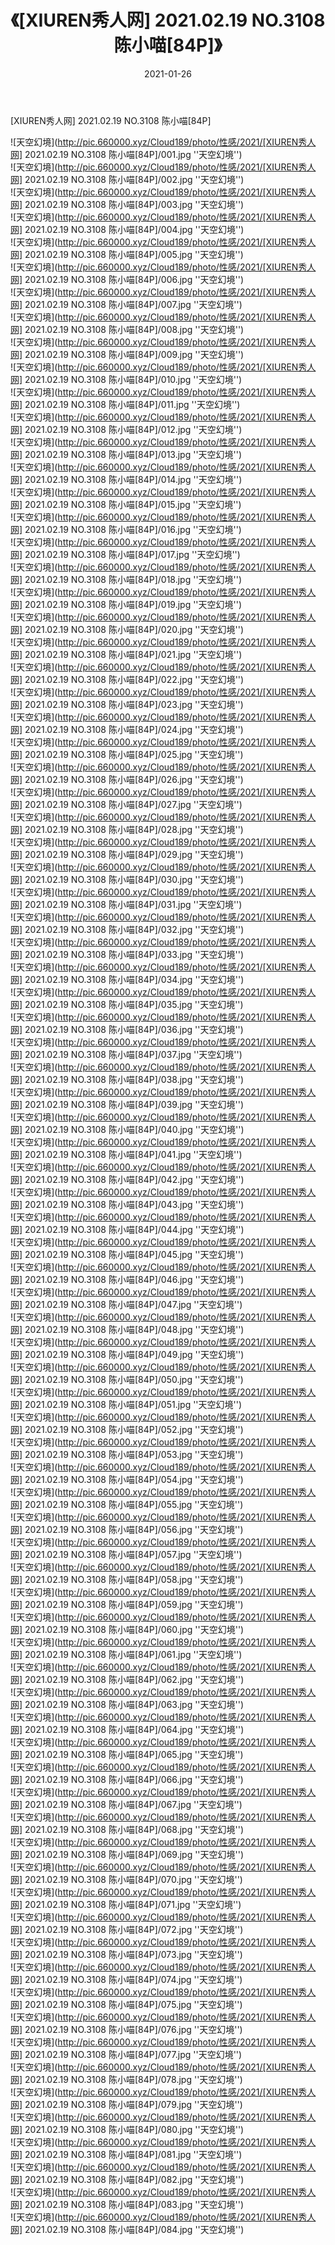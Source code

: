﻿---
layout: post
title:  《[XIUREN秀人网] 2021.02.19 NO.3108 陈小喵[84P]》
date:   2021-01-26
img: http://pic.660000.xyz/Cloud189/photo/性感/2021/[XIUREN秀人网] 2021.02.19 NO.3108 陈小喵[84P]/000.jpg
categories: [美女, 性感, 泳衣]
---

[XIUREN秀人网] 2021.02.19 NO.3108 陈小喵[84P]



![天空幻境](http://pic.660000.xyz/Cloud189/photo/性感/2021/[XIUREN秀人网] 2021.02.19 NO.3108 陈小喵[84P]/001.jpg ''天空幻境'') <br>
![天空幻境](http://pic.660000.xyz/Cloud189/photo/性感/2021/[XIUREN秀人网] 2021.02.19 NO.3108 陈小喵[84P]/002.jpg ''天空幻境'') <br>
![天空幻境](http://pic.660000.xyz/Cloud189/photo/性感/2021/[XIUREN秀人网] 2021.02.19 NO.3108 陈小喵[84P]/003.jpg ''天空幻境'') <br>
![天空幻境](http://pic.660000.xyz/Cloud189/photo/性感/2021/[XIUREN秀人网] 2021.02.19 NO.3108 陈小喵[84P]/004.jpg ''天空幻境'') <br>
![天空幻境](http://pic.660000.xyz/Cloud189/photo/性感/2021/[XIUREN秀人网] 2021.02.19 NO.3108 陈小喵[84P]/005.jpg ''天空幻境'') <br>
![天空幻境](http://pic.660000.xyz/Cloud189/photo/性感/2021/[XIUREN秀人网] 2021.02.19 NO.3108 陈小喵[84P]/006.jpg ''天空幻境'') <br>
![天空幻境](http://pic.660000.xyz/Cloud189/photo/性感/2021/[XIUREN秀人网] 2021.02.19 NO.3108 陈小喵[84P]/007.jpg ''天空幻境'') <br>
![天空幻境](http://pic.660000.xyz/Cloud189/photo/性感/2021/[XIUREN秀人网] 2021.02.19 NO.3108 陈小喵[84P]/008.jpg ''天空幻境'') <br>
![天空幻境](http://pic.660000.xyz/Cloud189/photo/性感/2021/[XIUREN秀人网] 2021.02.19 NO.3108 陈小喵[84P]/009.jpg ''天空幻境'') <br>
![天空幻境](http://pic.660000.xyz/Cloud189/photo/性感/2021/[XIUREN秀人网] 2021.02.19 NO.3108 陈小喵[84P]/010.jpg ''天空幻境'') <br>
![天空幻境](http://pic.660000.xyz/Cloud189/photo/性感/2021/[XIUREN秀人网] 2021.02.19 NO.3108 陈小喵[84P]/011.jpg ''天空幻境'') <br>
![天空幻境](http://pic.660000.xyz/Cloud189/photo/性感/2021/[XIUREN秀人网] 2021.02.19 NO.3108 陈小喵[84P]/012.jpg ''天空幻境'') <br>
![天空幻境](http://pic.660000.xyz/Cloud189/photo/性感/2021/[XIUREN秀人网] 2021.02.19 NO.3108 陈小喵[84P]/013.jpg ''天空幻境'') <br>
![天空幻境](http://pic.660000.xyz/Cloud189/photo/性感/2021/[XIUREN秀人网] 2021.02.19 NO.3108 陈小喵[84P]/014.jpg ''天空幻境'') <br>
![天空幻境](http://pic.660000.xyz/Cloud189/photo/性感/2021/[XIUREN秀人网] 2021.02.19 NO.3108 陈小喵[84P]/015.jpg ''天空幻境'') <br>
![天空幻境](http://pic.660000.xyz/Cloud189/photo/性感/2021/[XIUREN秀人网] 2021.02.19 NO.3108 陈小喵[84P]/016.jpg ''天空幻境'') <br>
![天空幻境](http://pic.660000.xyz/Cloud189/photo/性感/2021/[XIUREN秀人网] 2021.02.19 NO.3108 陈小喵[84P]/017.jpg ''天空幻境'') <br>
![天空幻境](http://pic.660000.xyz/Cloud189/photo/性感/2021/[XIUREN秀人网] 2021.02.19 NO.3108 陈小喵[84P]/018.jpg ''天空幻境'') <br>
![天空幻境](http://pic.660000.xyz/Cloud189/photo/性感/2021/[XIUREN秀人网] 2021.02.19 NO.3108 陈小喵[84P]/019.jpg ''天空幻境'') <br>
![天空幻境](http://pic.660000.xyz/Cloud189/photo/性感/2021/[XIUREN秀人网] 2021.02.19 NO.3108 陈小喵[84P]/020.jpg ''天空幻境'') <br>
![天空幻境](http://pic.660000.xyz/Cloud189/photo/性感/2021/[XIUREN秀人网] 2021.02.19 NO.3108 陈小喵[84P]/021.jpg ''天空幻境'') <br>
![天空幻境](http://pic.660000.xyz/Cloud189/photo/性感/2021/[XIUREN秀人网] 2021.02.19 NO.3108 陈小喵[84P]/022.jpg ''天空幻境'') <br>
![天空幻境](http://pic.660000.xyz/Cloud189/photo/性感/2021/[XIUREN秀人网] 2021.02.19 NO.3108 陈小喵[84P]/023.jpg ''天空幻境'') <br>
![天空幻境](http://pic.660000.xyz/Cloud189/photo/性感/2021/[XIUREN秀人网] 2021.02.19 NO.3108 陈小喵[84P]/024.jpg ''天空幻境'') <br>
![天空幻境](http://pic.660000.xyz/Cloud189/photo/性感/2021/[XIUREN秀人网] 2021.02.19 NO.3108 陈小喵[84P]/025.jpg ''天空幻境'') <br>
![天空幻境](http://pic.660000.xyz/Cloud189/photo/性感/2021/[XIUREN秀人网] 2021.02.19 NO.3108 陈小喵[84P]/026.jpg ''天空幻境'') <br>
![天空幻境](http://pic.660000.xyz/Cloud189/photo/性感/2021/[XIUREN秀人网] 2021.02.19 NO.3108 陈小喵[84P]/027.jpg ''天空幻境'') <br>
![天空幻境](http://pic.660000.xyz/Cloud189/photo/性感/2021/[XIUREN秀人网] 2021.02.19 NO.3108 陈小喵[84P]/028.jpg ''天空幻境'') <br>
![天空幻境](http://pic.660000.xyz/Cloud189/photo/性感/2021/[XIUREN秀人网] 2021.02.19 NO.3108 陈小喵[84P]/029.jpg ''天空幻境'') <br>
![天空幻境](http://pic.660000.xyz/Cloud189/photo/性感/2021/[XIUREN秀人网] 2021.02.19 NO.3108 陈小喵[84P]/030.jpg ''天空幻境'') <br>
![天空幻境](http://pic.660000.xyz/Cloud189/photo/性感/2021/[XIUREN秀人网] 2021.02.19 NO.3108 陈小喵[84P]/031.jpg ''天空幻境'') <br>
![天空幻境](http://pic.660000.xyz/Cloud189/photo/性感/2021/[XIUREN秀人网] 2021.02.19 NO.3108 陈小喵[84P]/032.jpg ''天空幻境'') <br>
![天空幻境](http://pic.660000.xyz/Cloud189/photo/性感/2021/[XIUREN秀人网] 2021.02.19 NO.3108 陈小喵[84P]/033.jpg ''天空幻境'') <br>
![天空幻境](http://pic.660000.xyz/Cloud189/photo/性感/2021/[XIUREN秀人网] 2021.02.19 NO.3108 陈小喵[84P]/034.jpg ''天空幻境'') <br>
![天空幻境](http://pic.660000.xyz/Cloud189/photo/性感/2021/[XIUREN秀人网] 2021.02.19 NO.3108 陈小喵[84P]/035.jpg ''天空幻境'') <br>
![天空幻境](http://pic.660000.xyz/Cloud189/photo/性感/2021/[XIUREN秀人网] 2021.02.19 NO.3108 陈小喵[84P]/036.jpg ''天空幻境'') <br>
![天空幻境](http://pic.660000.xyz/Cloud189/photo/性感/2021/[XIUREN秀人网] 2021.02.19 NO.3108 陈小喵[84P]/037.jpg ''天空幻境'') <br>
![天空幻境](http://pic.660000.xyz/Cloud189/photo/性感/2021/[XIUREN秀人网] 2021.02.19 NO.3108 陈小喵[84P]/038.jpg ''天空幻境'') <br>
![天空幻境](http://pic.660000.xyz/Cloud189/photo/性感/2021/[XIUREN秀人网] 2021.02.19 NO.3108 陈小喵[84P]/039.jpg ''天空幻境'') <br>
![天空幻境](http://pic.660000.xyz/Cloud189/photo/性感/2021/[XIUREN秀人网] 2021.02.19 NO.3108 陈小喵[84P]/040.jpg ''天空幻境'') <br>
![天空幻境](http://pic.660000.xyz/Cloud189/photo/性感/2021/[XIUREN秀人网] 2021.02.19 NO.3108 陈小喵[84P]/041.jpg ''天空幻境'') <br>
![天空幻境](http://pic.660000.xyz/Cloud189/photo/性感/2021/[XIUREN秀人网] 2021.02.19 NO.3108 陈小喵[84P]/042.jpg ''天空幻境'') <br>
![天空幻境](http://pic.660000.xyz/Cloud189/photo/性感/2021/[XIUREN秀人网] 2021.02.19 NO.3108 陈小喵[84P]/043.jpg ''天空幻境'') <br>
![天空幻境](http://pic.660000.xyz/Cloud189/photo/性感/2021/[XIUREN秀人网] 2021.02.19 NO.3108 陈小喵[84P]/044.jpg ''天空幻境'') <br>
![天空幻境](http://pic.660000.xyz/Cloud189/photo/性感/2021/[XIUREN秀人网] 2021.02.19 NO.3108 陈小喵[84P]/045.jpg ''天空幻境'') <br>
![天空幻境](http://pic.660000.xyz/Cloud189/photo/性感/2021/[XIUREN秀人网] 2021.02.19 NO.3108 陈小喵[84P]/046.jpg ''天空幻境'') <br>
![天空幻境](http://pic.660000.xyz/Cloud189/photo/性感/2021/[XIUREN秀人网] 2021.02.19 NO.3108 陈小喵[84P]/047.jpg ''天空幻境'') <br>
![天空幻境](http://pic.660000.xyz/Cloud189/photo/性感/2021/[XIUREN秀人网] 2021.02.19 NO.3108 陈小喵[84P]/048.jpg ''天空幻境'') <br>
![天空幻境](http://pic.660000.xyz/Cloud189/photo/性感/2021/[XIUREN秀人网] 2021.02.19 NO.3108 陈小喵[84P]/049.jpg ''天空幻境'') <br>
![天空幻境](http://pic.660000.xyz/Cloud189/photo/性感/2021/[XIUREN秀人网] 2021.02.19 NO.3108 陈小喵[84P]/050.jpg ''天空幻境'') <br>
![天空幻境](http://pic.660000.xyz/Cloud189/photo/性感/2021/[XIUREN秀人网] 2021.02.19 NO.3108 陈小喵[84P]/051.jpg ''天空幻境'') <br>
![天空幻境](http://pic.660000.xyz/Cloud189/photo/性感/2021/[XIUREN秀人网] 2021.02.19 NO.3108 陈小喵[84P]/052.jpg ''天空幻境'') <br>
![天空幻境](http://pic.660000.xyz/Cloud189/photo/性感/2021/[XIUREN秀人网] 2021.02.19 NO.3108 陈小喵[84P]/053.jpg ''天空幻境'') <br>
![天空幻境](http://pic.660000.xyz/Cloud189/photo/性感/2021/[XIUREN秀人网] 2021.02.19 NO.3108 陈小喵[84P]/054.jpg ''天空幻境'') <br>
![天空幻境](http://pic.660000.xyz/Cloud189/photo/性感/2021/[XIUREN秀人网] 2021.02.19 NO.3108 陈小喵[84P]/055.jpg ''天空幻境'') <br>
![天空幻境](http://pic.660000.xyz/Cloud189/photo/性感/2021/[XIUREN秀人网] 2021.02.19 NO.3108 陈小喵[84P]/056.jpg ''天空幻境'') <br>
![天空幻境](http://pic.660000.xyz/Cloud189/photo/性感/2021/[XIUREN秀人网] 2021.02.19 NO.3108 陈小喵[84P]/057.jpg ''天空幻境'') <br>
![天空幻境](http://pic.660000.xyz/Cloud189/photo/性感/2021/[XIUREN秀人网] 2021.02.19 NO.3108 陈小喵[84P]/058.jpg ''天空幻境'') <br>
![天空幻境](http://pic.660000.xyz/Cloud189/photo/性感/2021/[XIUREN秀人网] 2021.02.19 NO.3108 陈小喵[84P]/059.jpg ''天空幻境'') <br>
![天空幻境](http://pic.660000.xyz/Cloud189/photo/性感/2021/[XIUREN秀人网] 2021.02.19 NO.3108 陈小喵[84P]/060.jpg ''天空幻境'') <br>
![天空幻境](http://pic.660000.xyz/Cloud189/photo/性感/2021/[XIUREN秀人网] 2021.02.19 NO.3108 陈小喵[84P]/061.jpg ''天空幻境'') <br>
![天空幻境](http://pic.660000.xyz/Cloud189/photo/性感/2021/[XIUREN秀人网] 2021.02.19 NO.3108 陈小喵[84P]/062.jpg ''天空幻境'') <br>
![天空幻境](http://pic.660000.xyz/Cloud189/photo/性感/2021/[XIUREN秀人网] 2021.02.19 NO.3108 陈小喵[84P]/063.jpg ''天空幻境'') <br>
![天空幻境](http://pic.660000.xyz/Cloud189/photo/性感/2021/[XIUREN秀人网] 2021.02.19 NO.3108 陈小喵[84P]/064.jpg ''天空幻境'') <br>
![天空幻境](http://pic.660000.xyz/Cloud189/photo/性感/2021/[XIUREN秀人网] 2021.02.19 NO.3108 陈小喵[84P]/065.jpg ''天空幻境'') <br>
![天空幻境](http://pic.660000.xyz/Cloud189/photo/性感/2021/[XIUREN秀人网] 2021.02.19 NO.3108 陈小喵[84P]/066.jpg ''天空幻境'') <br>
![天空幻境](http://pic.660000.xyz/Cloud189/photo/性感/2021/[XIUREN秀人网] 2021.02.19 NO.3108 陈小喵[84P]/067.jpg ''天空幻境'') <br>
![天空幻境](http://pic.660000.xyz/Cloud189/photo/性感/2021/[XIUREN秀人网] 2021.02.19 NO.3108 陈小喵[84P]/068.jpg ''天空幻境'') <br>
![天空幻境](http://pic.660000.xyz/Cloud189/photo/性感/2021/[XIUREN秀人网] 2021.02.19 NO.3108 陈小喵[84P]/069.jpg ''天空幻境'') <br>
![天空幻境](http://pic.660000.xyz/Cloud189/photo/性感/2021/[XIUREN秀人网] 2021.02.19 NO.3108 陈小喵[84P]/070.jpg ''天空幻境'') <br>
![天空幻境](http://pic.660000.xyz/Cloud189/photo/性感/2021/[XIUREN秀人网] 2021.02.19 NO.3108 陈小喵[84P]/071.jpg ''天空幻境'') <br>
![天空幻境](http://pic.660000.xyz/Cloud189/photo/性感/2021/[XIUREN秀人网] 2021.02.19 NO.3108 陈小喵[84P]/072.jpg ''天空幻境'') <br>
![天空幻境](http://pic.660000.xyz/Cloud189/photo/性感/2021/[XIUREN秀人网] 2021.02.19 NO.3108 陈小喵[84P]/073.jpg ''天空幻境'') <br>
![天空幻境](http://pic.660000.xyz/Cloud189/photo/性感/2021/[XIUREN秀人网] 2021.02.19 NO.3108 陈小喵[84P]/074.jpg ''天空幻境'') <br>
![天空幻境](http://pic.660000.xyz/Cloud189/photo/性感/2021/[XIUREN秀人网] 2021.02.19 NO.3108 陈小喵[84P]/075.jpg ''天空幻境'') <br>
![天空幻境](http://pic.660000.xyz/Cloud189/photo/性感/2021/[XIUREN秀人网] 2021.02.19 NO.3108 陈小喵[84P]/076.jpg ''天空幻境'') <br>
![天空幻境](http://pic.660000.xyz/Cloud189/photo/性感/2021/[XIUREN秀人网] 2021.02.19 NO.3108 陈小喵[84P]/077.jpg ''天空幻境'') <br>
![天空幻境](http://pic.660000.xyz/Cloud189/photo/性感/2021/[XIUREN秀人网] 2021.02.19 NO.3108 陈小喵[84P]/078.jpg ''天空幻境'') <br>
![天空幻境](http://pic.660000.xyz/Cloud189/photo/性感/2021/[XIUREN秀人网] 2021.02.19 NO.3108 陈小喵[84P]/079.jpg ''天空幻境'') <br>
![天空幻境](http://pic.660000.xyz/Cloud189/photo/性感/2021/[XIUREN秀人网] 2021.02.19 NO.3108 陈小喵[84P]/080.jpg ''天空幻境'') <br>
![天空幻境](http://pic.660000.xyz/Cloud189/photo/性感/2021/[XIUREN秀人网] 2021.02.19 NO.3108 陈小喵[84P]/081.jpg ''天空幻境'') <br>
![天空幻境](http://pic.660000.xyz/Cloud189/photo/性感/2021/[XIUREN秀人网] 2021.02.19 NO.3108 陈小喵[84P]/082.jpg ''天空幻境'') <br>
![天空幻境](http://pic.660000.xyz/Cloud189/photo/性感/2021/[XIUREN秀人网] 2021.02.19 NO.3108 陈小喵[84P]/083.jpg ''天空幻境'') <br>
![天空幻境](http://pic.660000.xyz/Cloud189/photo/性感/2021/[XIUREN秀人网] 2021.02.19 NO.3108 陈小喵[84P]/084.jpg ''天空幻境'') <br>